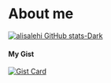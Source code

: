 # About me

[![alisalehi GitHub stats-Dark](https://github-readme-stats.vercel.app/api?username=alisalehi1380&show_icons=true&theme=dark#gh-dark-mode-only)](https://github.com/alisalehi1380)

#### My Gist

[![Gist Card](https://github-readme-stats.vercel.app/api/gist?id=41f181838c9b9313f2fea0039e035225&title_color=fff&icon_color=79ff97&text_color=9f9f9f&bg_color=151515)](https://gist.github.com/alisalehi1380/41f181838c9b9313f2fea0039e035225)
